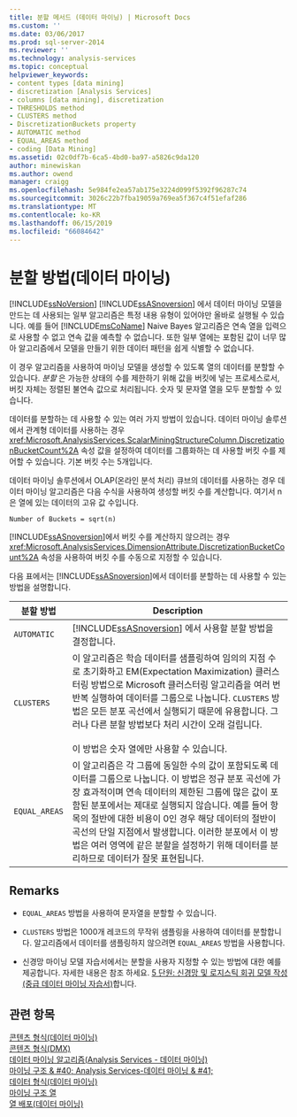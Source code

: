 ```yaml
---
title: 분할 메서드 (데이터 마이닝) | Microsoft Docs
ms.custom: ''
ms.date: 03/06/2017
ms.prod: sql-server-2014
ms.reviewer: ''
ms.technology: analysis-services
ms.topic: conceptual
helpviewer_keywords:
- content types [data mining]
- discretization [Analysis Services]
- columns [data mining], discretization
- THRESHOLDS method
- CLUSTERS method
- DiscretizationBuckets property
- AUTOMATIC method
- EQUAL_AREAS method
- coding [Data Mining]
ms.assetid: 02c0df7b-6ca5-4bd0-ba97-a5826c9da120
author: minewiskan
ms.author: owend
manager: craigg
ms.openlocfilehash: 5e984fe2ea57ab175e3224d099f5392f96287c74
ms.sourcegitcommit: 3026c22b7fba19059a769ea5f367c4f51efaf286
ms.translationtype: MT
ms.contentlocale: ko-KR
ms.lasthandoff: 06/15/2019
ms.locfileid: "66084642"
---
```

# <a name="discretization-methods-data-mining"></a>분할 방법(데이터 마이닝)
  [!INCLUDE[ssNoVersion](../../includes/ssnoversion-md.md)] [!INCLUDE[ssASnoversion](../../includes/ssasnoversion-md.md)] 에서 데이터 마이닝 모델을 만드는 데 사용되는 일부 알고리즘은 특정 내용 유형이 있어야만 올바로 실행될 수 있습니다. 예를 들어 [!INCLUDE[msCoName](../../includes/msconame-md.md)] Naive Bayes 알고리즘은 연속 열을 입력으로 사용할 수 없고 연속 값을 예측할 수 없습니다. 또한 일부 열에는 포함된 값이 너무 많아 알고리즘에서 모델을 만들기 위한 데이터 패턴을 쉽게 식별할 수 없습니다.  
  
 이 경우 알고리즘을 사용하여 마이닝 모델을 생성할 수 있도록 열의 데이터를 분할할 수 있습니다. *분할* 은 가능한 상태의 수를 제한하기 위해 값을 버킷에 넣는 프로세스로서, 버킷 자체는 정렬된 불연속 값으로 처리됩니다. 숫자 및 문자열 열을 모두 분할할 수 있습니다.  
  
 데이터를 분할하는 데 사용할 수 있는 여러 가지 방법이 있습니다. 데이터 마이닝 솔루션에서 관계형 데이터를 사용하는 경우 <xref:Microsoft.AnalysisServices.ScalarMiningStructureColumn.DiscretizationBucketCount%2A> 속성 값을 설정하여 데이터를 그룹화하는 데 사용할 버킷 수를 제어할 수 있습니다. 기본 버킷 수는 5개입니다.  
  
 데이터 마이닝 솔루션에서 OLAP(온라인 분석 처리) 큐브의 데이터를 사용하는 경우 데이터 마이닝 알고리즘은 다음 수식을 사용하여 생성할 버킷 수를 계산합니다. 여기서 n은 열에 있는 데이터의 고유 값 수입니다.  
  
 `Number of Buckets = sqrt(n)`  
  
 [!INCLUDE[ssASnoversion](../../includes/ssasnoversion-md.md)]에서 버킷 수를 계산하지 않으려는 경우 <xref:Microsoft.AnalysisServices.DimensionAttribute.DiscretizationBucketCount%2A> 속성을 사용하여 버킷 수를 수동으로 지정할 수 있습니다.  
  
 다음 표에서는 [!INCLUDE[ssASnoversion](../../includes/ssasnoversion-md.md)]에서 데이터를 분할하는 데 사용할 수 있는 방법을 설명합니다.  
  
|분할 방법|Description|  
|---------------------------|-----------------|  
|`AUTOMATIC`|[!INCLUDE[ssASnoversion](../../includes/ssasnoversion-md.md)] 에서 사용할 분할 방법을 결정합니다.|  
|`CLUSTERS`|이 알고리즘은 학습 데이터를 샘플링하여 임의의 지점 수로 초기화하고 EM(Expectation Maximization) 클러스터링 방법으로 Microsoft 클러스터링 알고리즘을 여러 번 반복 실행하여 데이터를 그룹으로 나눕니다. `CLUSTERS` 방법은 모든 분포 곡선에서 실행되기 때문에 유용합니다. 그러나 다른 분할 방법보다 처리 시간이 오래 걸립니다.<br /><br /> 이 방법은 숫자 열에만 사용할 수 있습니다.|  
|`EQUAL_AREAS`|이 알고리즘은 각 그룹에 동일한 수의 값이 포함되도록 데이터를 그룹으로 나눕니다. 이 방법은 정규 분포 곡선에 가장 효과적이며 연속 데이터의 제한된 그룹에 많은 값이 포함된 분포에서는 제대로 실행되지 않습니다. 예를 들어 항목의 절반에 대한 비용이 0인 경우 해당 데이터의 절반이 곡선의 단일 지점에서 발생합니다. 이러한 분포에서 이 방법은 여러 영역에 같은 분할을 설정하기 위해 데이터를 분리하므로 데이터가 잘못 표현됩니다.|  
  
## <a name="remarks"></a>Remarks  
  
-   `EQUAL_AREAS` 방법을 사용하여 문자열을 분할할 수 있습니다.  
  
-   `CLUSTERS` 방법은 1000개 레코드의 무작위 샘플링을 사용하여 데이터를 분할합니다. 알고리즘에서 데이터를 샘플링하지 않으려면 `EQUAL_AREAS` 방법을 사용합니다.  
  
-   신경망 마이닝 모델 자습서에서는 분할을 사용자 지정할 수 있는 방법에 대한 예를 제공합니다. 자세한 내용은 참조 하세요. [5 단원: 신경망 및 로지스틱 회귀 모델 작성 &#40;중급 데이터 마이닝 자습서&#41;](../../tutorials/lesson-5-build-models-intermediate-data-mining-tutorial.md)합니다.  
  
## <a name="see-also"></a>관련 항목  
 [콘텐츠 형식&#40;데이터 마이닝&#41;](content-types-data-mining.md)   
 [콘텐츠 형식&#40;DMX&#41;](/sql/dmx/content-types-dmx)   
 [데이터 마이닝 알고리즘&#40;Analysis Services - 데이터 마이닝&#41;](data-mining-algorithms-analysis-services-data-mining.md)   
 [마이닝 구조 & #40; Analysis Services-데이터 마이닝 & #41;](mining-structures-analysis-services-data-mining.md)   
 [데이터 형식&#40;데이터 마이닝&#41;](data-types-data-mining.md)   
 [마이닝 구조 열](mining-structure-columns.md)   
 [열 배포&#40;데이터 마이닝&#41;](column-distributions-data-mining.md)  
  
  
